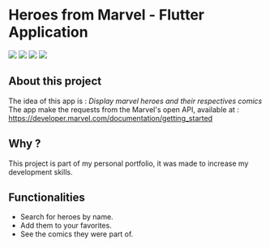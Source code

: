 # Heroes from Marvel - Flutter Application

![](lib/screenshots/inital.jpeg)
![](lib/screenshots/seconds.jpeg)
![](lib/screenshots/third.jpeg)
![](lib/screenshots/fourth.jpeg)


## About this project

The idea of this app is : 
*Display marvel heroes and their respectives comics*
The app make the requests from the Marvel's open API, available at : https://developer.marvel.com/documentation/getting_started

## Why ?

This project is part of my personal portfolio, it was made to increase my development skills.

## Functionalities

- Search for heroes by name.
- Add them to your favorites.
- See the comics they were part of.